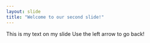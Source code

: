 ```yaml
---
layout: slide
title: "Welcome to our second slide!"
---
```

This is  my text on my slide
Use the left arrow to go back!
